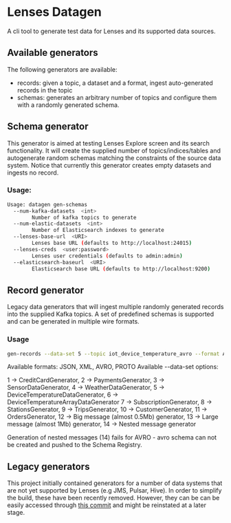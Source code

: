 # Lenses Datagen 

A cli tool to generate test data for Lenses and its supported data sources.

## Available generators

The following generators are available:

- records: given a topic, a dataset and a format, ingest auto-generated records in the topic
- schemas: generates an arbitrary number of topics and configure them with a randomly generated schema.

## Schema generator

This generator is aimed at testing Lenses Explore screen and its search functionality. It will create the supplied number of topics/indices/tables and autogenerate random schemas matching the constraints of the source data system. Notice that currently this generator creates empty datasets and ingests no record.

### Usage:

```bash
Usage: datagen gen-schemas
  --num-kafka-datasets  <int>
        Number of kafka topics to generate
  --num-elastic-datasets  <int>
        Number of Elasticsearch indexes to generate
  --lenses-base-url  <URI>
        Lenses base URL (defaults to http://localhost:24015)
  --lenses-creds  <user:password>
        Lenses user credentials (defaults to admin:admin)
  --elasticsearch-baseurl  <URI>
        Elasticsearch base URL (defaults to http://localhost:9200)


```

## Record generator

Legacy data generators that will ingest multiple randomly generated records into the supplied Kafka topics. A set of predefined schemas is supported and can be generated in multiple wire formats.

### Usage

```bash
gen-records --data-set 5 --topic iot_device_temperature_avro --format AVRO --brokers PLAINTEXT://broker --schema http://machine:18081
```

Available formats: JSON, XML, AVRO, PROTO
Available --data-set options:

 1  -> CreditCardGenerator,
 2  -> PaymentsGenerator,
 3  -> SensorDataGenerator,
 4  -> WeatherDataGenerator,
 5  -> DeviceTemperatureDataGenerator,
 6  -> DeviceTemperatureArrayDataGenerator
 7  -> SubscriptionGenerator,
 8  -> StationsGenerator,
 9  -> TripsGenerator,
 10 -> CustomerGenerator,
 11 -> OrdersGenerator,
 12 -> Big message (almost 0.5Mb) generator,
 13 -> Large message (almost 1Mb) generator,
 14 -> Nested message generator

Generation of nested messages (14) fails for AVRO - avro schema can not be created and pushed to the Schema Registry.

## Legacy generators

This project initially contained generators for a number of data systems that are not yet supported by Lenses (e.g JMS, Pulsar, Hive). In order to simplify the build, these have been recently removed. However, they can be can be easily accessed through [this commit](https://github.com/lensesio/datagen/commit/3aefd7870a066588a44e7a5e79a734012a2a0e9d) and might be reinstated at a later stage.